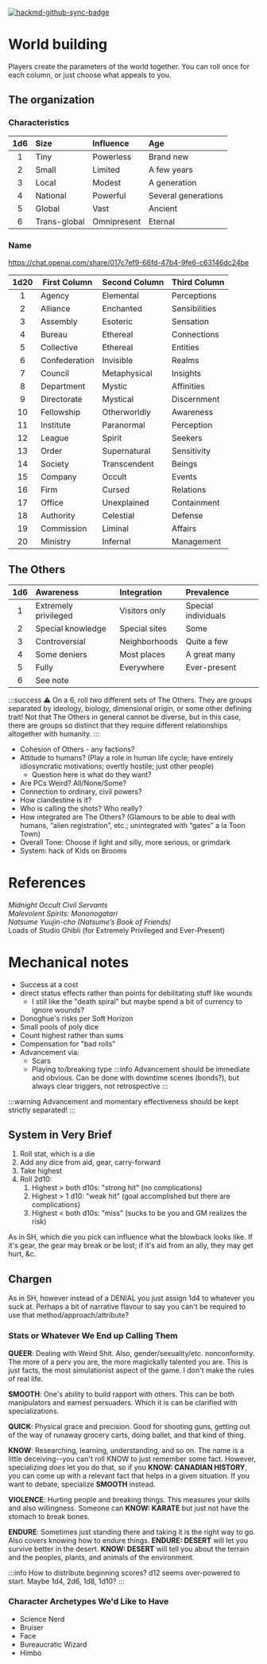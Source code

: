 [![hackmd-github-sync-badge](https://hackmd.io/OdRuWMf5ThGbYaHBLjmmvw/badge)](https://hackmd.io/OdRuWMf5ThGbYaHBLjmmvw)

# World building

Players create the parameters of the world together. You can roll once for each column, or just choose what appeals to you.

## The organization

### Characteristics

| 1d6 | Size         | Influence   | Age                 |
|:---:|:------------ |:----------- |:------------------- |
|  1  | Tiny         | Powerless   | Brand new           |
|  2  | Small        | Limited     | A few years         |
|  3  | Local        | Modest      | A generation        |
|  4  | National     | Powerful    | Several generations |
|  5  | Global       | Vast        | Ancient             |
|  6  | Trans-global | Omnipresent | Eternal             |

### Name

https://chat.openai.com/share/017c7ef9-66fd-47b4-9fe6-c63146dc24be


| 1d20 | First Column  | Second Column | Third Column  |
|:----:| ------------- | ------------- | ------------- |
|  1   | Agency        | Elemental     | Perceptions   |
|  2   | Alliance      | Enchanted     | Sensibilities |
|  3   | Assembly      | Esoteric      | Sensation     |
|  4   | Bureau        | Ethereal      | Connections   |
|  5   | Collective    | Ethereal      | Entities      |
|  6   | Confederation | Invisible     | Realms        |
|  7   | Council       | Metaphysical  | Insights      |
|  8   | Department    | Mystic        | Affinities    |
|  9   | Directorate   | Mystical      | Discernment   |
|  10  | Fellowship    | Otherworldly  | Awareness     |
|  11  | Institute     | Paranormal    | Perception    |
|  12  | League        | Spirit        | Seekers       |
|  13  | Order         | Supernatural  | Sensitivity   |
|  14  | Society       | Transcendent  | Beings        |
|  15  | Company       | Occult        | Events        |
|  16  | Firm          | Cursed        | Relations     |
|  17  | Office        | Unexplained   | Containment   |
|  18  | Authority     | Celestial     | Defense       |
|  19  | Commission    | Liminal       | Affairs       |
|  20  | Ministry      | Infernal      | Management    |

## The Others

| 1d6 | Awareness            | Integration   | Prevalence          |
|:---:|:-------------------- |:------------- |:------------------- |
|  1  | Extremely privileged | Visitors only | Special individuals |
|  2  | Special knowledge    | Special sites | Some                |
|  3  | Controversial        | Neighborhoods | Quite a few         |
|  4  | Some deniers         | Most places   | A great many        |
|  5  | Fully                | Everywhere    | Ever-present        |
|  6  | See note             |               |                     |

:::success
:warning: On a 6, roll *two* different sets of The Others. They are groups separated by ideology, biology, dimensional origin, or some other defining trait! Not that The Others in general cannot be diverse, but in this case, there are groups so distinct that they require different relationships altogether with humanity.
:::


* Cohesion of Others - any factions?
* Attitude to humans? (Play a role in human life cycle; have entirely idiosyncratic motivations; overtly hostile; just other people)
  * Question here is what do they want?
* Are PCs Weird? All/None/Some?
* Connection to ordinary, civil powers?
* How clandestine is it?
* Who is calling the shots? Who really?
* How integrated are The Others? (Glamours to be able to deal with humans, “alien registration”, etc.; unintegrated with “gates” a la Toon Town)
* Overall Tone: Choose if light and silly, more serious, or grimdark
* System: hack of Kids on Brooms

# References
*Midnight Occult Civil Servants*  
*Malevolent Spirits: Mononogatari*  
*Natsume Yuujin-cho (Natsume’s Book of Friends)*  
Loads of Studio Ghibli (for Extremely Privileged and Ever-Present)

# Mechanical notes

* Success at a cost
* direct status effects rather than points for debilitating stuff like wounds
  * I still like the "death spiral" but maybe spend a bit of currency to ignore wounds?
* Donoghue's risks per Soft Horizon
* Small pools of poly dice
* Count highest rather than sums
* Compensation for "bad rolls"
* Advancement via:
  * Scars
  * Playing to/breaking type
:::info
Advancement should be immediate and obvious. Can be done with downtime scenes (bonds?), but always clear triggers, not retrospective
:::

:::warning
Advancement and momentary effectiveness should be kept strictly separated!
:::

## System in Very Brief

1. Roll stat, which is a die
2. Add any dice from aid, gear, carry-forward
3. Take highest
4. Roll 2d10:
   1. Highest > both d10s: "strong hit" (no complications)
   2. Highest > 1 d10: "weak hit" (goal accomplished but there are complications)
   3. Highest < both d10s: "miss" (sucks to be you and GM realizes the risk)

As in SH, which die you pick can influence what the blowback looks like. If it's gear, the gear may break or be lost; if it's aid from an ally, they may get hurt, &c.

## Chargen

As in SH, however instead of a DENIAL you just assign 1d4 to whatever you suck at. Perhaps a bit of narrative flavour to say you can't be required to use that method/approach/attribute?

### Stats or Whatever We End up Calling Them

**QUEER**: Dealing with Weird Shit. Also, gender/sexuality/etc. nonconformity. The more of a perv you are, the more magickally talented you are. This is just facts, the most simulationist aspect of the game. I don't make the rules of real life.

**SMOOTH**: One's ability to build rapport with others. This can be both manipulators and earnest persuaders. Which it is can be clarified with specializations.

**QUICK**: Physical grace and precision. Good for shooting guns, getting out of the way of runaway grocery carts, doing ballet, and that kind of thing.

**KNOW**: Researching, learning, understanding, and so on. The name is a little deceiving--you can't roll KNOW to just remember some fact. However, specializing *does* let you do that, so if you **KNOW: CANADIAN HISTORY**, you can come up with a relevant fact that helps in a given situation. If you want to debate, specialize **SMOOTH** instead.

**VIOLENCE**: Hurting people and breaking things. This measures your skills and also willingness. Someone can **KNOW: KARATE** but just not have the stomach to break bones.

**ENDURE**: Sometimes just standing there and taking it is the right way to go. Also covers knowing how to endure things. **ENDURE: DESERT** will let you survive better in the desert. **KNOW: DESERT** will tell you about the terrain and the peoples, plants, and animals of the environment.

:::info
How to distribute beginning scores? d12 seems over-powered to start. Maybe 1d4, 2d6, 1d8, 1d10?
:::

### Character Archetypes We'd Like to Have

* Science Nerd
* Bruiser
* Face
* Bureaucratic Wizard
* Himbo

